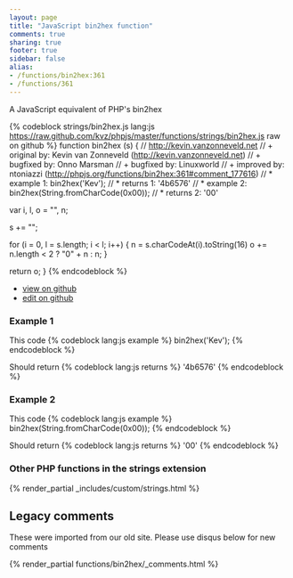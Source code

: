 ```yaml
---
layout: page
title: "JavaScript bin2hex function"
comments: true
sharing: true
footer: true
sidebar: false
alias:
- /functions/bin2hex:361
- /functions/361
---
```

<!-- Generated by Rakefile:build -->
A JavaScript equivalent of PHP's bin2hex

{% codeblock strings/bin2hex.js lang:js https://raw.github.com/kvz/phpjs/master/functions/strings/bin2hex.js raw on github %}
function bin2hex (s) {
  // http://kevin.vanzonneveld.net
  // +   original by: Kevin van Zonneveld (http://kevin.vanzonneveld.net)
  // +   bugfixed by: Onno Marsman
  // +   bugfixed by: Linuxworld
  // +   improved by: ntoniazzi (http://phpjs.org/functions/bin2hex:361#comment_177616)
  // *     example 1: bin2hex('Kev');
  // *     returns 1: '4b6576'
  // *     example 2: bin2hex(String.fromCharCode(0x00));
  // *     returns 2: '00'

  var i, l, o = "", n;

  s += "";

  for (i = 0, l = s.length; i < l; i++) {
    n = s.charCodeAt(i).toString(16)
    o += n.length < 2 ? "0" + n : n;
  }

  return o;
}
{% endcodeblock %}

 - [view on github](https://github.com/kvz/phpjs/blob/master/functions/strings/bin2hex.js)
 - [edit on github](https://github.com/kvz/phpjs/edit/master/functions/strings/bin2hex.js)

### Example 1
This code
{% codeblock lang:js example %}
bin2hex('Kev');
{% endcodeblock %}

Should return
{% codeblock lang:js returns %}
'4b6576'
{% endcodeblock %}

### Example 2
This code
{% codeblock lang:js example %}
bin2hex(String.fromCharCode(0x00));
{% endcodeblock %}

Should return
{% codeblock lang:js returns %}
'00'
{% endcodeblock %}


### Other PHP functions in the strings extension
{% render_partial _includes/custom/strings.html %}
## Legacy comments
These were imported from our old site. Please use disqus below for new comments
<div style="overflow-y: scroll; max-height: 500px;">
{% render_partial functions/bin2hex/_comments.html %}
</div>
